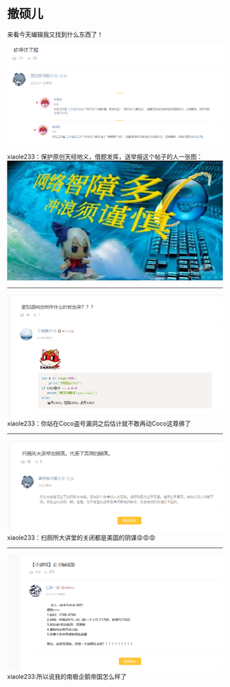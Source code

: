 # 撤硕儿

来看今天编辑我又找到什么东西了！

![](assets/holy-posts-1.png)
xiaole233：保护原创天经地义，借题发挥，送举报这个帖子的人一张图：
![](assets/1753354094366.jpeg)

---

![](assets/holy-posts-2.png)
xiaole233：你站在Coco盗号漏洞之后估计就不敢再动Coco这尊佛了

---

![](assets/holy-posts-3.png)
xiaole233：扫厕所大讲堂的关闭都是美国的阴谋😡😡😡

---

![](assets/holy-posts-4.png)
xiaole233:所以说我的南极企鹅帝国怎么样了
